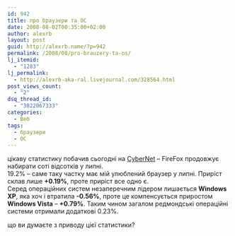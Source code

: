 ```yaml
---
id: 942
title: про браузери та ОС
date: 2008-08-02T00:35:00+02:00
author: alexrb
layout: post
guid: http://alexrb.name/?p=942
permalink: /2008/08/pro-brauzery-ta-os/
lj_itemid:
  - "1283"
lj_permalink:
  - http://alexrb-aka-ral.livejournal.com/328564.html
post_views_count:
  - "2"
dsq_thread_id:
  - "3022067333"
categories:
  - Веб
tags:
  - браузери
  - ОС
---
```

цікаву статистику побачив сьогодні на [CyberNet](http://cybernetnews.com/2008/08/01/browser-os-stats-for-july-2008-minimal-changes/) &#8211; FireFox продовжує набирати соті відсотків у липні.  
19.2% &#8211; саме таку частку має мій улюблений браузер у липні. Приріст склав лише **+0.19%**, проте приріст все одно є.  
Серед операційних систем незаперечним лідером лишається **Windows XP**, яка хоч і втратила **-0.56%**, проте це компенсується приростом **Windows Vista** &#8211; **+0.79%**. Таким чином загалом редмондські операційні системи отримали додаткові 0.23%.

що ви думаєте з приводу цієї статистики?